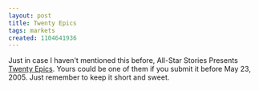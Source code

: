 ```yaml
---
layout: post
title: Twenty Epics
tags: markets
created: 1104641936
---
```

 Just in case I haven't mentioned this before, All-Star Stories Presents [Twenty Epics](http://www.allstarstories.com/epics-guidelines.html).  Yours could be one of them if you submit it before May 23, 2005.  Just remember to keep it short and sweet.
